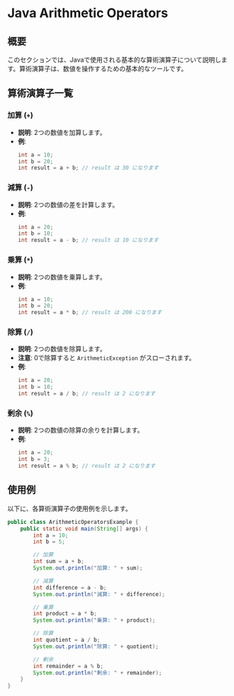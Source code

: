 # Java Arithmetic Operators

## 概要
このセクションでは、Javaで使用される基本的な算術演算子について説明します。算術演算子は、数値を操作するための基本的なツールです。

## 算術演算子一覧

### 加算 (`+`)
- **説明**: 2つの数値を加算します。
- **例**:
    ```java
    int a = 10;
    int b = 20;
    int result = a + b; // result は 30 になります
    ```

### 減算 (`-`)
- **説明**: 2つの数値の差を計算します。
- **例**:
    ```java
    int a = 20;
    int b = 10;
    int result = a - b; // result は 10 になります
    ```

### 乗算 (`*`)
- **説明**: 2つの数値を乗算します。
- **例**:
    ```java
    int a = 10;
    int b = 20;
    int result = a * b; // result は 200 になります
    ```

### 除算 (`/`)
- **説明**: 2つの数値を除算します。
- **注意**: 0で除算すると `ArithmeticException` がスローされます。
- **例**:
    ```java
    int a = 20;
    int b = 10;
    int result = a / b; // result は 2 になります
    ```

### 剰余 (`%`)
- **説明**: 2つの数値の除算の余りを計算します。
- **例**:
    ```java
    int a = 20;
    int b = 3;
    int result = a % b; // result は 2 になります
    ```

## 使用例
以下に、各算術演算子の使用例を示します。

```java
public class ArithmeticOperatorsExample {
    public static void main(String[] args) {
        int a = 10;
        int b = 5;

        // 加算
        int sum = a + b;
        System.out.println("加算: " + sum);

        // 減算
        int difference = a - b;
        System.out.println("減算: " + difference);

        // 乗算
        int product = a * b;
        System.out.println("乗算: " + product);

        // 除算
        int quotient = a / b;
        System.out.println("除算: " + quotient);

        // 剰余
        int remainder = a % b;
        System.out.println("剰余: " + remainder);
    }
}
